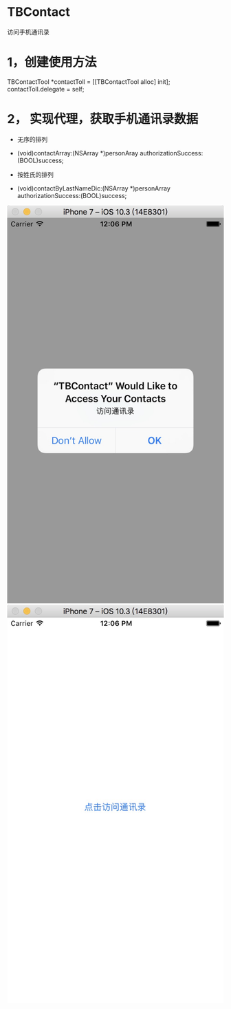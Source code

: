 # TBContact
访问手机通讯录
# 1，创建使用方法
TBContactTool *contactToll = [[TBContactTool alloc] init];
contactToll.delegate = self;
# 2， 实现代理，获取手机通讯录数据
 * 无序的排列
- (void)contactArray:(NSArray *)personAray authorizationSuccess:(BOOL)success;

 * 按姓氏的排列
- (void)contactByLastNameDic:(NSArray *)personArray authorizationSuccess:(BOOL)success;


![image](https://github.com/tangbin583085/TBContact/blob/master/TBContact/TBContact/screenshot/BDDA95F6-51E8-4ABE-AF1E-D019546A9FE0.png)
![image](https://github.com/tangbin583085/TBContact/blob/master/TBContact/TBContact/screenshot/E1E33DFD-F924-4758-99AB-935C44F09C56.png)
